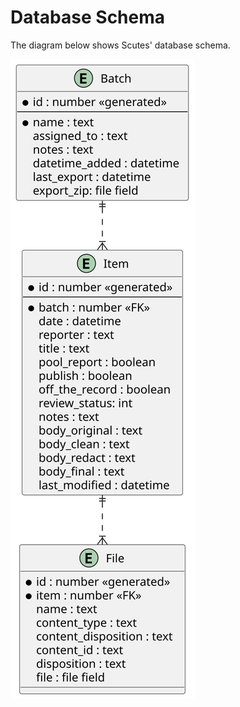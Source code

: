 # Database Schema

The diagram below shows Scutes' database schema.

![Database Schema](images/db_schema.svg)

